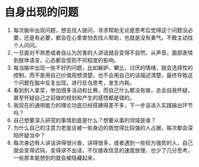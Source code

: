 # 自身出现的问题

1. 每次脑中出现问题，想去找人提问，寻求帮助无论是思考后觉得这个问题没必要，还是有必要，都会在心里害怕去找人帮助，也就是没有勇气，不敢主动找个人问问。
2. 一旦面对不熟悉或者自认为厉害的人讲话就会变得不自然，从声音，面部表情到肢体语言，心态都会受到不同程度的影响。
3. 每当脑中出现一些不好的问题，比如嫉妒，攀比，讨厌的情绪，就会选择性的控制，而不是用自己价值观想清楚，也不会用自己的话描述清楚，最终导致这个问题在脑中反复出现，进行反刍思考，发生内耗。
4. 看到别人拿奖，参加很多活动和比赛，而自己什么都没有做，总会自我怀疑，甚至怀疑自己之前做的规划和产生的感悟都是错的。
5. 我现在的通用能力的理论功底已经搭建得差不多，下一步该进入实践输出环节吗？
6. 自己想要深入研究的事情到底是什么？想要从事的领域是谁？
7. 为什么自己的注意力老是会被一些身边的我觉得比较强的人占据，每次都会深陷怀疑当中？
8. 每次身边有人讲话讲得很兴奋，讲得很多，或者遇到一些较为强势的人，自己就会变得迟钝，变得讲不出话，不仅接收信息的速度放慢，也少了几分思考，一些原本能想到的就会被隐藏起来，